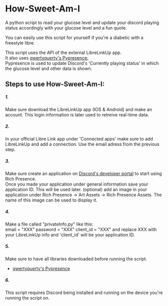 # How-Sweet-Am-I
A python script to read your glucose level and update your discord playing status accordingly with your glucose level and a fun quote. 

You can easily use this script for yourself if you're a diabetic with a freestyle libre.  

This script uses the API of the external LibreLinkUp app.  
It also uses [qwertyquerty's Pypresence: ](https://github.com/qwertyquerty/pypresence)   
Pypresence is used to update Discord's 'Currently playing status' in which the glucose level and other data is shown.


## Steps to use How-Sweet-Am-I:

##### 1.
Make sure download the LibreLinkUp app (IOS & Android) and make an account. This login information is later used to retreive real-time data.

##### 2. 
In your official Libre Link app under 'Connected apps' make sure to add LibreLinkUp and add a connection.
Use the email adress from the previous step.

##### 3. 
Make sure create an application on [Discord's developer portal](https://discord.com/developers/applications) to start using Rich Presence.  
Once you made your application under general information save your application ID. This will be used later.
(optional) add an image in your application under Rich Presence -> Art Assets -> Rich Presence Assets. The name of this image can be used to display it.  

##### 4.
Make a file called "privateInfo.py" like this:  
  email = "XXX"
  password = "XXX"
  client_id = "XXX"
and replace XXX with your LibreLinkUp info and 'client_id' will be your application ID.

##### 5. 
Make sure to have all libraries downloaded before running the script.  
- [qwertyquerty's Pypresence](https://github.com/qwertyquerty/pypresence) 

##### 6. 
This script requires Discord being installed and running on the device you're running the script on.
